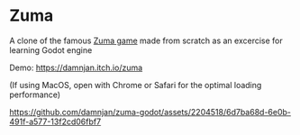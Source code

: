 # Zuma

A clone of the famous [Zuma game](https://en.wikipedia.org/wiki/Zuma_(video_game)) made from scratch as an excercise for learning Godot engine

Demo: https://damnjan.itch.io/zuma 

(If using MacOS, open with Chrome or Safari for the optimal loading performance)

https://github.com/damnjan/zuma-godot/assets/2204518/6d7ba68d-6e0b-491f-a577-13f2cd06fbf7

